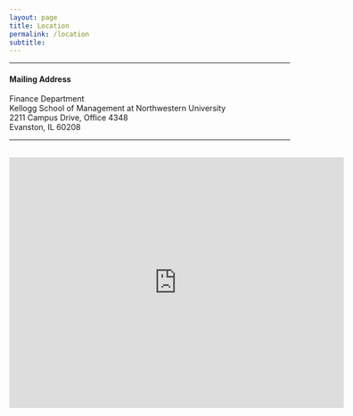 ```yaml
---
layout: page
title: Location
permalink: /location
subtitle:
---
```


---

<h4>Mailing Address</h4>

Finance Department <br>
Kellogg School of Management at Northwestern University <br>
2211 Campus Drive, Office 4348 <br>
Evanston, IL 60208 <br>

---

<br>

<iframe src="https://www.google.com/maps/embed?pb=!1m18!1m12!1m3!1d2962.335528044047!2d-87.67451802260429!3d42.05742697122258!2m3!1f0!2f0!3f0!3m2!1i1024!2i768!4f13.1!3m3!1m2!1s0x880fda9e73b95327%3A0x9af7e6eb0602587d!2sKellogg%20School%20of%20Management!5e0!3m2!1sen!2sus!4v1701721358367!5m2!1sen!2sus" width="600" height="450" style="border:0;" allowfullscreen="" loading="lazy" referrerpolicy="no-referrer-when-downgrade"></iframe>
